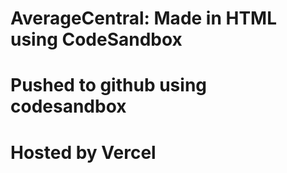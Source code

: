 # AverageCentral: Made in HTML using CodeSandbox
# Pushed to github using codesandbox
# Hosted by Vercel
#
#
#
#
#
#
#
#
#
#
#

